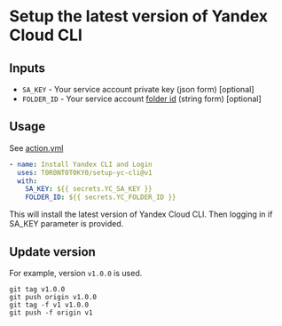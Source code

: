 # Setup the latest version of Yandex Cloud CLI

## Inputs

* `SA_KEY` - Your service account private key (json form) [optional]
* `FOLDER_ID` - Your service account [folder id](https://yandex.cloud/en/docs/resource-manager/operations/folder/get-id?utm_referrer=https%3A%2F%2Fduckduckgo.com%2F) (string form) [optional]

## Usage

See [action.yml](action.yml)

```yaml
- name: Install Yandex CLI and Login
  uses: T0R0NT0T0KY0/setup-yc-cli@v1
  with:
    SA_KEY: ${{ secrets.YC_SA_KEY }}
    FOLDER_ID: ${{ secrets.YC_FOLDER_ID }}
```

This will install the latest version of Yandex Cloud CLI. Then logging in if SA_KEY parameter is provided.

## Update version

For example, version `v1.0.0` is used.

```shell
git tag v1.0.0
git push origin v1.0.0
git tag -f v1 v1.0.0
git push -f origin v1
```
